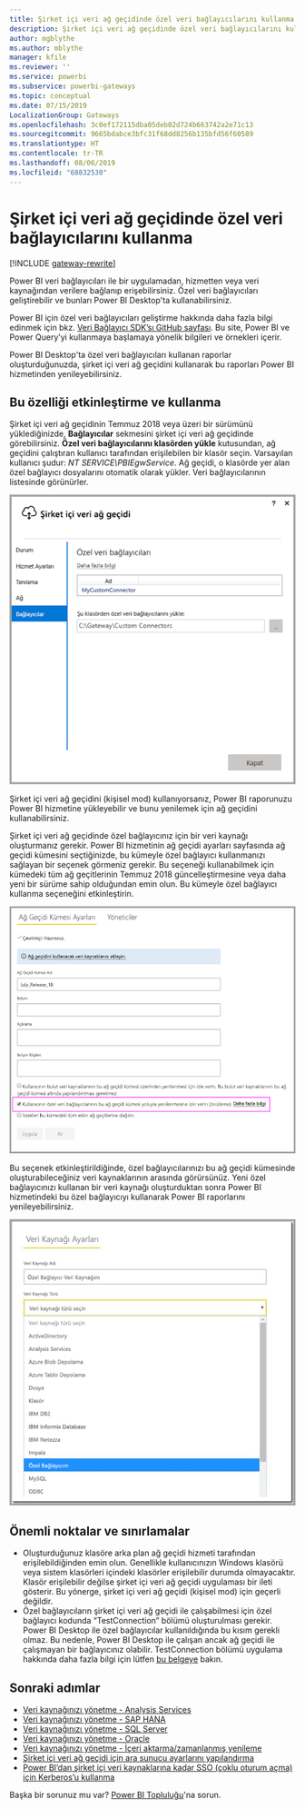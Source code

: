 ```yaml
---
title: Şirket içi veri ağ geçidinde özel veri bağlayıcılarını kullanma
description: Şirket içi veri ağ geçidinde özel veri bağlayıcılarını kullanabilirsiniz.
author: mgblythe
ms.author: mblythe
manager: kfile
ms.reviewer: ''
ms.service: powerbi
ms.subservice: powerbi-gateways
ms.topic: conceptual
ms.date: 07/15/2019
LocalizationGroup: Gateways
ms.openlocfilehash: 3c0ef172115dba05deb02d724b663742a2e71c13
ms.sourcegitcommit: 9665bdabce3bfc31f68dd8256b135bfd56f60589
ms.translationtype: HT
ms.contentlocale: tr-TR
ms.lasthandoff: 08/06/2019
ms.locfileid: "68832530"
---
```

# <a name="use-custom-data-connectors-with-the-on-premises-data-gateway"></a>Şirket içi veri ağ geçidinde özel veri bağlayıcılarını kullanma

[!INCLUDE [gateway-rewrite](includes/gateway-rewrite.md)]

Power BI veri bağlayıcıları ile bir uygulamadan, hizmetten veya veri kaynağından verilere bağlanıp erişebilirsiniz. Özel veri bağlayıcıları geliştirebilir ve bunları Power BI Desktop'ta kullanabilirsiniz.

Power BI için özel veri bağlayıcıları geliştirme hakkında daha fazla bilgi edinmek için bkz. [Veri Bağlayıcı SDK’sı GitHub sayfası](http://aka.ms/dataconnectors). Bu site, Power BI ve Power Query’yi kullanmaya başlamaya yönelik bilgileri ve örnekleri içerir.

Power BI Desktop'ta özel veri bağlayıcıları kullanan raporlar oluşturduğunuzda, şirket içi veri ağ geçidini kullanarak bu raporları Power BI hizmetinden yenileyebilirsiniz.

## <a name="enable-and-use-this-capability"></a>Bu özelliği etkinleştirme ve kullanma

Şirket içi veri ağ geçidinin Temmuz 2018 veya üzeri bir sürümünü yüklediğinizde, **Bağlayıcılar** sekmesini şirket içi veri ağ geçidinde görebilirsiniz. **Özel veri bağlayıcılarını klasörden yükle** kutusundan, ağ geçidini çalıştıran kullanıcı tarafından erişilebilen bir klasör seçin. Varsayılan kullanıcı şudur: *NT SERVICE\PBIEgwService*. Ağ geçidi, o klasörde yer alan özel bağlayıcı dosyalarını otomatik olarak yükler. Veri bağlayıcılarının listesinde görünürler.

![Özel veri bağlayıcıları](media/service-gateway-custom-connectors/gateway-onprem-customconnector1.png)

Şirket içi veri ağ geçidini (kişisel mod) kullanıyorsanız, Power BI raporunuzu Power BI hizmetine yükleyebilir ve bunu yenilemek için ağ geçidini kullanabilirsiniz.

Şirket içi veri ağ geçidinde özel bağlayıcınız için bir veri kaynağı oluşturmanız gerekir. Power BI hizmetinin ağ geçidi ayarları sayfasında ağ geçidi kümesini seçtiğinizde, bu kümeyle özel bağlayıcı kullanmanızı sağlayan bir seçenek görmeniz gerekir. Bu seçeneği kullanabilmek için kümedeki tüm ağ geçitlerinin Temmuz 2018 güncelleştirmesine veya daha yeni bir sürüme sahip olduğundan emin olun. Bu kümeyle özel bağlayıcı kullanma seçeneğini etkinleştirin.

![Ağ Geçidi Kümesi Ayarları sayfası](media/service-gateway-custom-connectors/gateway-onprem-customconnector2.png)

Bu seçenek etkinleştirildiğinde, özel bağlayıcılarınızı bu ağ geçidi kümesinde oluşturabileceğiniz veri kaynaklarının arasında görürsünüz. Yeni özel bağlayıcınızı kullanan bir veri kaynağı oluşturduktan sonra Power BI hizmetindeki bu özel bağlayıcıyı kullanarak Power BI raporlarını yenileyebilirsiniz.

![Veri Kaynağı Ayarları sayfası](media/service-gateway-custom-connectors/gateway-onprem-customconnector3.png)

## <a name="considerations-and-limitations"></a>Önemli noktalar ve sınırlamalar

* Oluşturduğunuz klasöre arka plan ağ geçidi hizmeti tarafından erişilebildiğinden emin olun. Genellikle kullanıcınızın Windows klasörü veya sistem klasörleri içindeki klasörler erişilebilir durumda olmayacaktır. Klasör erişilebilir değilse şirket içi veri ağ geçidi uygulaması bir ileti gösterir. Bu yönerge, şirket içi veri ağ geçidi (kişisel mod) için geçerli değildir.
* Özel bağlayıcıların şirket içi veri ağ geçidi ile çalışabilmesi için özel bağlayıcı kodunda “TestConnection” bölümü oluşturulması gerekir. Power BI Desktop ile özel bağlayıcılar kullanıldığında bu kısım gerekli olmaz. Bu nedenle, Power BI Desktop ile çalışan ancak ağ geçidi ile çalışmayan bir bağlayıcınız olabilir. TestConnection bölümü uygulama hakkında daha fazla bilgi için lütfen [bu belgeye](https://github.com/Microsoft/DataConnectors/blob/master/docs/m-extensions.md#implementing-testconnection-for-gateway-support) bakın.

## <a name="next-steps"></a>Sonraki adımlar

* [Veri kaynağınızı yönetme - Analysis Services](service-gateway-enterprise-manage-ssas.md)  
* [Veri kaynağınızı yönetme - SAP HANA](service-gateway-enterprise-manage-sap.md)  
* [Veri kaynağınızı yönetme - SQL Server](service-gateway-enterprise-manage-sql.md)  
* [Veri kaynağınızı yönetme - Oracle](service-gateway-onprem-manage-oracle.md)  
* [Veri kaynağınızı yönetme - İçeri aktarma/zamanlanmış yenileme](service-gateway-enterprise-manage-scheduled-refresh.md)
* [Şirket içi veri ağ geçidi için ara sunucu ayarlarını yapılandırma](/data-integration/gateway/service-gateway-proxy)
* [Power BI’dan şirket içi veri kaynaklarına kadar SSO (çoklu oturum açma) için Kerberos’u kullanma](service-gateway-sso-kerberos.md)  

Başka bir sorunuz mu var? [Power BI Topluluğu](http://community.powerbi.com/)'na sorun.
